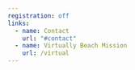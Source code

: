 ```yaml
---
registration: off
links:
  - name: Contact
    url: "#contact"
  - name: Virtually Beach Mission
    url: /virtual
---
```

